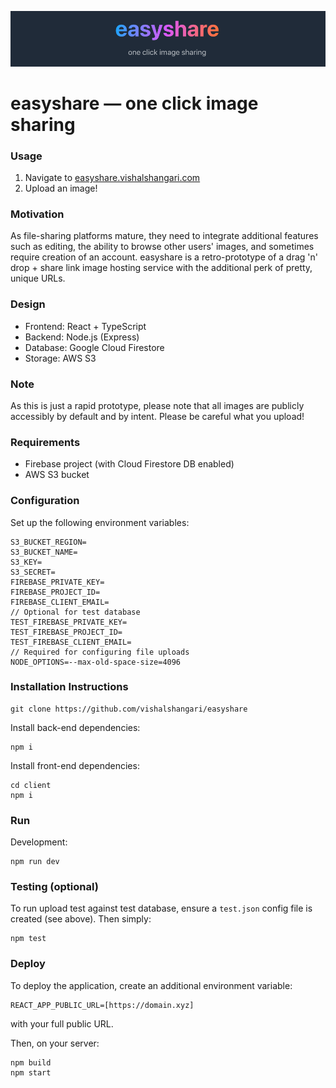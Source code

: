 ![eayshare - one click image sharing](easyshare-logo.png)

# easyshare &mdash; one click image sharing

### Usage

1.  Navigate to [easyshare.vishalshangari.com](https://easyshare.vishalshangari.com/)
2.  Upload an image!

### Motivation

As file-sharing platforms mature, they need to integrate additional features such as editing, the ability to browse other users' images, and sometimes require creation of an account. easyshare is a retro-prototype of a drag 'n' drop + share link image hosting service with the additional perk of pretty, unique URLs.

### Design

- Frontend: React + TypeScript
- Backend: Node.js (Express)
- Database: Google Cloud Firestore
- Storage: AWS S3

### Note

As this is just a rapid prototype, please note that all images are publicly accessibly by default and by intent. Please be careful what you upload!

### Requirements

- Firebase project (with Cloud Firestore DB enabled)
- AWS S3 bucket

### Configuration

Set up the following environment variables:

    S3_BUCKET_REGION=
    S3_BUCKET_NAME=
    S3_KEY=
    S3_SECRET=
    FIREBASE_PRIVATE_KEY=
    FIREBASE_PROJECT_ID=
    FIREBASE_CLIENT_EMAIL=
    // Optional for test database
    TEST_FIREBASE_PRIVATE_KEY=
    TEST_FIREBASE_PROJECT_ID=
    TEST_FIREBASE_CLIENT_EMAIL=
    // Required for configuring file uploads
    NODE_OPTIONS=--max-old-space-size=4096

### Installation Instructions

    git clone https://github.com/vishalshangari/easyshare

Install back-end dependencies:

    npm i

Install front-end dependencies:

    cd client
    npm i

### Run

Development:

    npm run dev

### Testing (optional)

To run upload test against test database, ensure a `test.json` config file is created (see above). Then simply:

    npm test

### Deploy

To deploy the application, create an additional environment variable:

    REACT_APP_PUBLIC_URL=[https://domain.xyz]

with your full public URL.

Then, on your server:

    npm build
    npm start
